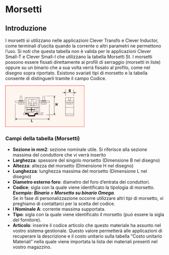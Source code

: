 # Morsetti

## Introduzione
I morsetti si utilizzano nelle applicazioni Clever Transfo e Clever Inductor, come terminali d’uscita quando la corrente o altri parametri ne permettono l’uso. Si noti che questa tabella non è valida per le applicazioni Clever Small-T e Clever Small-I che utilizzano la tabella Morsetti St.
I morsetti possono essere fissati direttamente ai profili di serraggio (morsetti in liste) oppure su un binario che a sua volta verrà fissato al profilo, come nel disegno sopra riportato.
Esistono svariati tipi di morsetto e la tabella consente di distinguerli tramite il campo Codice.

<img src="img/Morsetti.png" height="130px">

### Campi della tabella (Morsetti)

- **Sezione in mm2**: sezione nominale utile. Si riferisce alla sezione massima del conduttore che vi verrà inserito
- **Larghezza**: spessore del singolo morsetto (Dimensione B nel disegno)
- **Altezza**: altezza del morsetto (Dimensione H nel disegno)
- **Lunghezza**: lunghezza massima del morsetto (Dimensione L nel disegno)
- **Diametro esterno foro**: diametro del foro d’entrata dei conduttori.
- **Codice**: sigla con la quale viene identificato la tipologia di morsetto.
***Esempio: Binario = Morsetto su binario Omega***. <br>
Se in fase di personalizzazione occorre utilizzare altri tipi di morsetto, vi preghiamo di contattarci per la scelta del codice.
- **I Nominale A**: corrente massima supportata.
- **Tipo**: sigla con la quale viene identificato il morsetto (può essere la sigla del fornitore).
- **Articolo**: inserire il codice articolo che questo materiale ha assunto nel vostro sistema gestionale. Questo valore permetterà alle applicazioni di recuperare la descrizione e il costo unitario sulla tabella “Costo unitario Materiali” nella quale viene importata la lista dei materiali presenti nel vostro magazzino.
